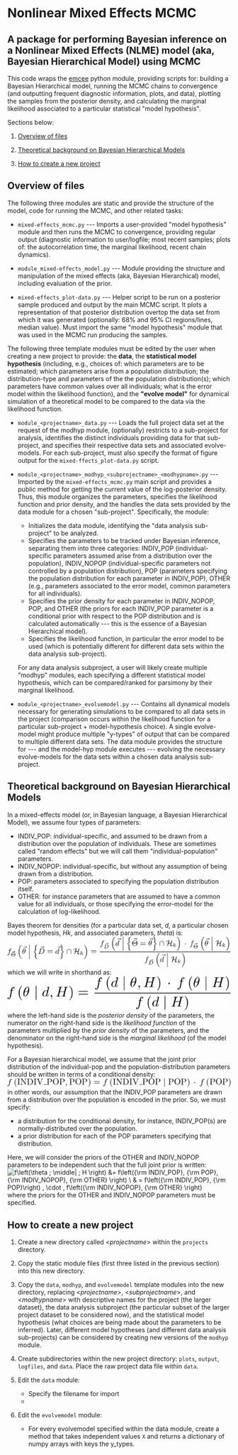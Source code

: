 # Nonlinear Mixed Effects MCMC 
## A package for performing Bayesian inference on a Nonlinear Mixed Effects (NLME) model (aka, Bayesian Hierarchical Model) using MCMC

This code wraps the [emcee](https://emcee.readthedocs.io/en/stable/) python module, providing scripts for: building a Bayesian Hierarchical model, running the MCMC chains to convergence (and outputting frequent diagnostic information, plots, and data), plotting the samples from the posterior density, and calculating the marginal likelihood associated to a particular statistical "model hypothesis".

Sections below:

1. [Overview of files](#overview-of-files)

2. [Theoretical background on Bayesian Hierarchical Models](#theoretical-background-on-bayesian-hierarchical-models)

3. [How to create a new project](#how-to-create-a-new-project)

## Overview of files

The following three modules are static and provide the structure of the model, code for running the MCMC, and other related tasks:

* `mixed-effects_mcmc.py` --- Imports a user-provided "model hypothesis" module and then runs the MCMC to convergence, providing regular output (diagnostic information to user/logfile; most recent samples; plots of: the autocorrelation time, the marginal likelihood, recent chain dynamics).

* `module_mixed-effects_model.py` --- Module providing the structure and manipulation of the mixed effects (aka, Bayesian Hierarchical) model, including evaluation of the prior.

* `mixed-effects_plot-data.py` --- Helper script to be run on a posterior sample produced and output by the main MCMC script.  It plots a representation of that posterior distribution overtop the data set from which it was generated (optionally: 68% and 95% CI regions/lines, median value). Must import the same "model hypothesis" module that was used in the MCMC run producing the samples.

The following three template modules must be edited by the user when creating a new project to provide: the **data**, the **statistical model hypothesis** (including, e.g., choices of: which parameters are to be estimated; which parameters arise from a population distribution; the distribution-type and parameters of the the population distribution(s); which parameters have common values over all individuals; what is the error model within the likelihood function), and the **"evolve model"** for dynamical simulation of a theoretical model to be compared to the data via the likelihood function.

* `module_<projectname>_data.py` --- Loads the full project data set at the request of the modhyp module, (optionally) restricts to a sub-project for analysis, identifies the distinct individuals providing data for that sub-project, and specifies their respective data sets and associated evolve-models. For each sub-project, must also specify the format of figure output for the `mixed-ffects_plot-data.py` script.

* `module_<projectname>_modhyp_<subprojectname>_<modhypname>.py` --- Imported by the `mixed-effects_mcmc.py` main script and provides a public method for getting the current value of the log-posterior density. Thus, this module organizes the parameters, specifies the likelihood function and prior density, and the handles the data sets provided by the data module for a chosen "sub-project".  Specifically, the module:
    * Initializes the data module, identifying the "data analysis sub-project" to be analyzed.
    * Specifies the parameters to be tracked under Bayesian inference, separating them into three categories: INDIV_POP (individual-specific parameters assumed arise from a distribution over the population), INDIV_NOPOP (individual-specific parameters not controlled by a population distribution), POP (parameters specifying the population distribution for each parameter in INDIV_POP), OTHER (e.g., parameters associated to the error model, common parameters for all individuals).
    * Specifies the prior density for each parameter in INDIV_NOPOP, POP, and OTHER (the priors for each INDIV_POP parameter is a conditional prior with respect to the POP distribution and is calculated automatically --- this is the essence of a Bayesian Hierarchical model).
    * Specifies the likelihood function, in particular the error model to be used (which is potentially different for different data sets within the data analysis sub-project).
    
  For any data analysis subproject, a user will likely create multiple "modhyp" modules, each specifying a different statistical model hypothesis, which can be compared/ranked for parsimony by their marginal likelihood.

* `module_<projectname>_evolvemodel.py` --- Contains all dynamical models necessary for generating simulations to be compared to all data sets in the project (comparison occurs within the likelihood function for a particular sub-project + model-hypothesis choice). A single evolve-model might produce multiple "y-types" of output that can be compared to multiple different data sets. The data module provides the structure for --- and the model-hyp module executes --- evolving the necessary evolve-models for the data sets within a chosen data analysis sub-project.

## Theoretical background on Bayesian Hierarchical Models

In a mixed-effects model (or, in Bayesian language, a Bayesian Hierarchical Model), we assume four types of parameters:

* INDIV_POP: individual-specific, and assumed to be drawn from a distribution over the population of individuals. These are sometimes called "random effects" but we will call them "individual-population" parameters.
* INDIV_NOPOP: individual-specific, but without any assumption of being drawn from a distribution.
* POP: parameters associated to specifying the population distribution itself.
* OTHER: for instance parameters that are assumed to have a common value for all individuals, or those specifying the error-model for the calculation of log-likelihood.

Bayes theorem for densities (for a particular data set, *d*, a particular chosen model hypothesis, *Hk*, and associated parameters, *theta*) is:
![f_{\vec{\Theta}} \left(\vec{\theta} \; \middle| \;  \left\{ \vec{D} = \vec{d} \right\} \cap \mathcal{H}_k \right)  = \frac{f_{\vec{D}} \left( \vec{d} \; \middle| \; \left\{ \vec{\Theta} = \vec{\theta} \right\} \cap \mathcal{H}_k \right) \, \cdot \,f_{\vec{\Theta}} \left( \vec{\theta} \; \middle| \; \mathcal{H}_k \right)}{f_{\vec{D}} \left( \vec{d} \; \middle| \; \mathcal{H}_k \right)}](/images/eqn_bayes-thm-densities.png)
which we will write in shorthand as:
![f\left(\vec{\theta} \; \middle| \;  \vec{d}, \mathcal{H} \right)  = \frac{f \left( \vec{d} \; \middle| \;  \vec{\theta},  \mathcal{H} \right) \, \cdot \,f \left( \vec{\theta} \; \middle| \; \mathcal{H} \right)}{f \left( \vec{d} \; \middle| \; \mathcal{H} \right)}](/images/eqn_bayes-thm-densities_simplified.png)
where the left-hand side is the *posterior density* of the parameters, the numerator on the right-hand side is the *likelihood function* of the parameters multiplied by the *prior density* of the parameters, and the denominator on the right-hand side is the *marginal likelihood* (of the model hypothesis).

For a Bayesian hierarchical model, we assume that the joint prior distribution of the individual-pop and the population-distribution parameters should be written in terms of a conditional density:
![f\left({\rm INDIV\_POP},  {\rm POP} \; \middle| \;  H \right) = f\left({\rm INDIV\_POP}  \; \middle| \;  {\rm POP} , H \right) \, \cdot \, f\left({\rm POP}  \; \middle| \;  H \right)](/images/eqn_joint-prior.png)
in other words, our assumption that the INDIV_POP parameters are drawn from a distribution over the population is encoded in the prior.  So, we must specify:

* a distribution for the conditional density, for instance, INDIV_POP(s) are normally-distributed over the population.
* a prior distribution for each of the POP parameters specifying that distribution.

Here, we will consider the priors of the OTHER and INDIV_NOPOP parameters to be independent such that the full joint prior is written:
![f\left(\theta \; \middle| \; H \right) &= f\left({\rm INDIV\_POP},  {\rm POP}, {\rm INDIV\_NOPOP}, {\rm OTHER} \right) \\
& =  f\left({\rm INDIV\_POP},  {\rm POP}\right) \, \cdot \, f\left({\rm INDIV\_NOPOP}, {\rm OTHER} \right)](/images/eqn_joint-prior-full.png)
where the priors for the OTHER and INDIV_NOPOP parameters must be specified.

## How to create a new project

1. Create a new directory called \<*projectname*\> within the `projects` directory.

2. Copy the static module files (first three listed in the previous section) into this new directory.

3. Copy the `data`, `modhyp`, and `evolvemodel` template modules into the new directory, replacing \<*projectname*\>, \<*subprojectname*\>, and \<*modhypname*\> with descriptive names for the project (the larger dataset), the data analysis subproject (the particular subset of the larger project dataset to be considered now), and the statistical model hypothesis (what choices are being made about the parameters to be inferred).  Later, different model hypotheses (and different data analysis sub-projects) can be considered by creating new versions of the `modhyp` module.

4. Create subdirectories within the new project directory: `plots`, `output`, `logfiles`, and `data`.  Place the raw project data file within `data`.

4. Edit the `data` module:
    * Specify the filename for import
    * 

5. Edit the `evolvemodel` module:
    * For every evolvemodel specified within the data module, create a method that takes independent values `X` and returns a dictionary of numpy arrays with keys the y_types.

